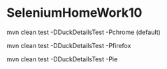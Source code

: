 # SeleniumHomeWork10

mvn clean test -DDuckDetailsTest -Pchrome (default)

mvn clean test -DDuckDetailsTest -Pfirefox

mvn clean test -DDuckDetailsTest -Pie



